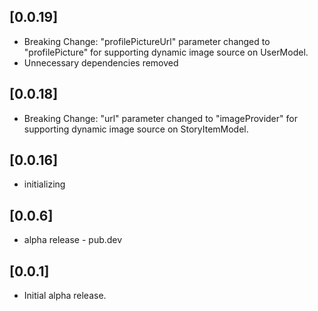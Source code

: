 ## [0.0.19]

* Breaking Change: "profilePictureUrl" parameter changed to "profilePicture" for supporting dynamic image source on UserModel.
* Unnecessary dependencies removed

## [0.0.18]

* Breaking Change: "url" parameter changed to "imageProvider" for supporting dynamic image source on StoryItemModel.

## [0.0.16]

* initializing

## [0.0.6]

* alpha release - pub.dev

## [0.0.1]

* Initial alpha release.
